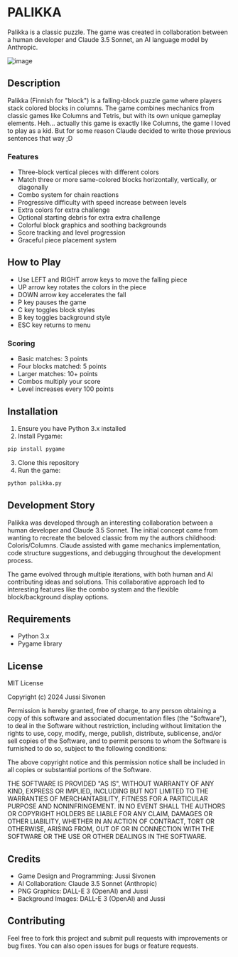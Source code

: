# PALIKKA

Palikka is a classic puzzle. The game was created in collaboration between a human developer and Claude 3.5 Sonnet, an AI language model by Anthropic.

![image](https://github.com/user-attachments/assets/94ca8b48-4f84-4b84-80ee-45b0dc7de82b)

## Description

Palikka (Finnish for "block") is a falling-block puzzle game where players stack colored blocks in columns. The game combines mechanics from classic games like Columns and Tetris, but with its own unique gameplay elements. Heh... actually this game is exactly like Columns, the game I loved to play as a kid. But for some reason Claude decided to write those previous sentences that way ;D

### Features

- Three-block vertical pieces with different colors
- Match three or more same-colored blocks horizontally, vertically, or diagonally
- Combo system for chain reactions
- Progressive difficulty with speed increase between levels
- Extra colors for extra challenge
- Optional starting debris for extra extra challenge
- Colorful block graphics and soothing backgrounds
- Score tracking and level progression
- Graceful piece placement system

## How to Play

- Use LEFT and RIGHT arrow keys to move the falling piece
- UP arrow key rotates the colors in the piece
- DOWN arrow key accelerates the fall
- P key pauses the game
- C key toggles block styles
- B key toggles background style
- ESC key returns to menu

### Scoring

- Basic matches: 3 points
- Four blocks matched: 5 points
- Larger matches: 10+ points
- Combos multiply your score
- Level increases every 100 points

## Installation

1. Ensure you have Python 3.x installed
2. Install Pygame:
```bash
pip install pygame
```
3. Clone this repository
4. Run the game:
```bash
python palikka.py
```

## Development Story

Palikka was developed through an interesting collaboration between a human developer and Claude 3.5 Sonnet. The initial concept came from wanting to recreate the beloved classic from my the authors childhood: Coloris/Columns. Claude assisted with game mechanics implementation, code structure suggestions, and debugging throughout the development process.

The game evolved through multiple iterations, with both human and AI contributing ideas and solutions. This collaborative approach led to interesting features like the combo system and the flexible block/background display options.

## Requirements

- Python 3.x
- Pygame library

## License

MIT License

Copyright (c) 2024 Jussi Sivonen

Permission is hereby granted, free of charge, to any person obtaining a copy
of this software and associated documentation files (the "Software"), to deal
in the Software without restriction, including without limitation the rights
to use, copy, modify, merge, publish, distribute, sublicense, and/or sell
copies of the Software, and to permit persons to whom the Software is
furnished to do so, subject to the following conditions:

The above copyright notice and this permission notice shall be included in all
copies or substantial portions of the Software.

THE SOFTWARE IS PROVIDED "AS IS", WITHOUT WARRANTY OF ANY KIND, EXPRESS OR
IMPLIED, INCLUDING BUT NOT LIMITED TO THE WARRANTIES OF MERCHANTABILITY,
FITNESS FOR A PARTICULAR PURPOSE AND NONINFRINGEMENT. IN NO EVENT SHALL THE
AUTHORS OR COPYRIGHT HOLDERS BE LIABLE FOR ANY CLAIM, DAMAGES OR OTHER
LIABILITY, WHETHER IN AN ACTION OF CONTRACT, TORT OR OTHERWISE, ARISING FROM,
OUT OF OR IN CONNECTION WITH THE SOFTWARE OR THE USE OR OTHER DEALINGS IN THE
SOFTWARE.

## Credits

- Game Design and Programming: Jussi Sivonen
- AI Collaboration: Claude 3.5 Sonnet (Anthropic)
- PNG Graphics: DALL-E 3 (OpenAI) and Jussi
- Background Images: DALL-E 3 (OpenAI) and Jussi

## Contributing

Feel free to fork this project and submit pull requests with improvements or bug fixes. You can also open issues for bugs or feature requests.
